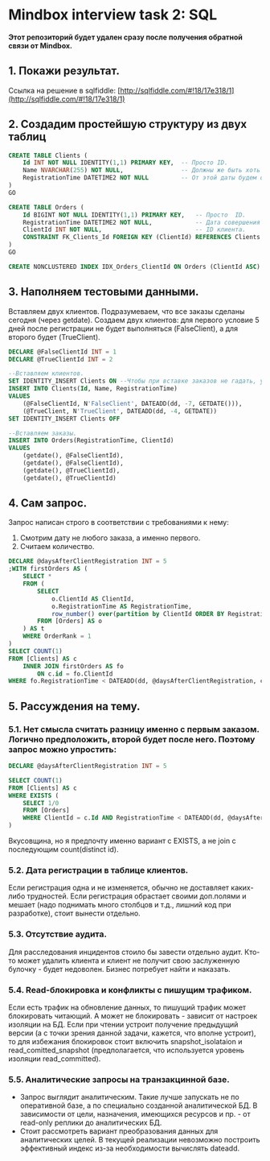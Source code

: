 # Mindbox interview task 2: SQL
**Этот репозиторий будет удален сразу после получения обратной связи от Mindbox.**

## 1. Покажи результат. 
Ссылка на решение в sqlfiddle: [http://sqlfiddle.com/#!18/17e318/1](http://sqlfiddle.com/#!18/17e318/1)


## 2. Создадим простейшую структуру из двух таблиц
```sql
CREATE TABLE Clients (
    Id INT NOT NULL IDENTITY(1,1) PRIMARY KEY,  -- Просто ID.
    Name NVARCHAR(255) NOT NULL,                -- Должны же быть хоть какие-то опознавательные данные.
    RegistrationTime DATETIME2 NOT NULL         -- От этой даты будем отсчитывать.
)
GO

CREATE TABLE Orders (
    Id BIGINT NOT NULL IDENTITY(1,1) PRIMARY KEY,   -- Просто  ID.
    RegistrationTime DATETIME2 NOT NULL,            -- Дата совершения покупки.
    ClientId INT NOT NULL,                          -- ID клиента.
    CONSTRAINT FK_Clients_Id FOREIGN KEY (ClientId) REFERENCES Clients (Id) -- FK на клиентов. Все по-честному.
)
GO

CREATE NONCLUSTERED INDEX IDX_Orders_ClientId ON Orders (ClientId ASC)
```


## 3. Наполняем тестовыми данными.
Вставляем двух клиентов. Подразумеваем, что все заказы сделаны сегодня (через getdate).
Создаем двух клиентов: для первого условие 5 дней после регистрации не будет выполняться (FalseClient), а для второго будет (TrueClient).

```sql
DECLARE @FalseClientId INT = 1
DECLARE @TrueClientId INT = 2

--Вставляем клиентов.
SET IDENTITY_INSERT Clients ON --Чтобы при вставке заказов не гадать, у какого клиента какой id. Нам потом на них ссылаться.
INSERT INTO Clients(Id, Name, RegistrationTime)
VALUES
    (@FalseClientId, N'FalseClient', DATEADD(dd, -7, GETDATE())),
    (@TrueClient, N'TrueClient', DATEADD(dd, -4, GETDATE))
SET IDENTITY_INSERT Clients OFF

--Вставляем заказы.
INSERT INTO Orders(RegistrationTime, ClientId)
VALUES
    (getdate(), @FalseClientId),
    (getdate(), @FalseClientId),
    (getdate(), @TrueClientId),
    (getdate(), @TrueClientId)
```

## 4. Сам запрос.
Запрос написан строго в соответствии с требованиями к нему:
1. Смотрим дату не любого заказа, а именно первого.
1. Считаем количество.

```sql
DECLARE @daysAfterClientRegistration INT = 5
;WITH firstOrders AS (
    SELECT *
    FROM (
        SELECT 
            o.ClientId AS ClientId,
            o.RegistrationTime AS RegistrationTime,
            row_number() over(partition by ClientId ORDER BY RegistrationTime ASC) AS OrderRank
        FROM [Orders] AS o
    ) AS t
    WHERE OrderRank = 1
)
SELECT COUNT(1)
FROM [Clients] AS c
    INNER JOIN firstOrders AS fo
        ON c.id = fo.ClientId
WHERE fo.RegistrationTime < DATEADD(dd, @daysAfterClientRegistration, c.RegistrationTime)
```

## 5. Рассуждения на тему.
### 5.1. Нет смысла считать разницу именно с первым заказом. Логично предположить, второй будет после него. Поэтому запрос можно упростить:
```sql
DECLARE @daysAfterClientRegistration INT = 5

SELECT COUNT(1)
FROM [Clients] AS c
WHERE EXISTS (
    SELECT 1/0
    FROM [Orders]
    WHERE ClientId = c.Id AND RegistrationTime < DATEADD(dd, @daysAfterClientRegistration, c.RegistrationTime)
)
```
Вкусовщина, но я предпочту именно вариант с EXISTS, а не join с последующим count(distinct id).

### 5.2. Дата регистрации в таблице клиентов.
Если регистрация одна и не изменяется, обычно не доставляет каких-либо трудностей. Если регистрация обрастает своими доп.полями и мешает (надо поднимать много столбцов и т.д., лишний код при разработке), стоит вынести отдельно.

### 5.3. Отсутствие аудита.
Для расследования инцидентов стоило бы завести отдельно аудит. Кто-то может удалить клиента и клиент не получит свою заслуженную булочку - будет недоволен. Бизнес потребует найти и наказать.

### 5.4. Read-блокировка и конфликты с пишущим трафиком.
Если есть трафик на обновление данных, то пишущий трафик может блокировать читающий. А может не блокировать - зависит от настроек изоляции на БД. Если при чтении устроит получение предыдущий версии (а с точки зрения данной задачи, кажется, что вполне устроит), то для избежания блокировок стоит включить snapshot_isolataion и read_comitted_snapshot (предполагается, что используется уровень изоляции read_committed).

### 5.5. Аналитические запросы на транзакцинной базе.
- Запрос выглядит аналитическим. Такие лучше запускать не по оперативной базе, а по специально созданной аналитической БД. В зависимости от цели, назначения, имеющихся ресурсов и пр. - от read-only реплики до аналитических БД.
- Стоит рассмотреть вариант преобразования данных для аналитических целей. В текущей реализации невозможно построить эффективный индекс из-за необходимости вычислять dateadd.
